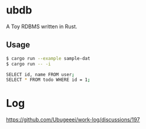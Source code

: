 # ubdb

A Toy RDBMS written in Rust.

## Usage

```bash
$ cargo run --example sample-dat
$ cargo run -- -i

SELECT id, name FROM user;
SELECT * FROM todo WHERE id = 1;
```

# Log

https://github.com/Ubugeeei/work-log/discussions/197
